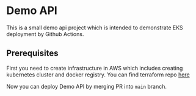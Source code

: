 # Demo API

This is a small demo api project which is intended to demonstrate EKS deployment by Github Actions.

## Prerequisites
First you need to create infrastructure in AWS which includes creating kubernetes cluster and docker registry.
You can find terraform repo [here](https://github.com/GrigoriLab/demoapi_terraform)

Now you can deploy Demo API by merging PR into `main` branch.